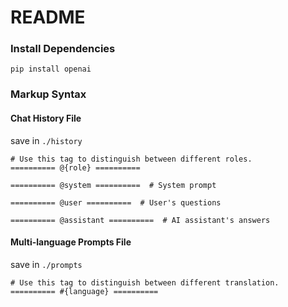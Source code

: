 # README

### Install Dependencies
```
pip install openai
```


### Markup Syntax
#### Chat History File
save in `./history`
```text
# Use this tag to distinguish between different roles.
========== @{role} ==========  

========== @system ==========  # System prompt

========== @user ==========  # User's questions

========== @assistant ==========  # AI assistant's answers
```

#### Multi-language Prompts File
save in `./prompts`
```text
# Use this tag to distinguish between different translation.
========== #{language} ==========
```